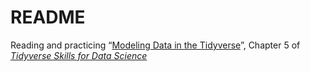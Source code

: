 
<!-- README.md is generated from README.Rmd. Please edit that file -->

# README

<!-- badges: start -->
<!-- badges: end -->

Reading and practicing “[Modeling Data in the
Tidyverse](https://jhudatascience.org/tidyversecourse/model.html)”,
Chapter 5 of [*Tidyverse Skills for Data
Science*](https://jhudatascience.org/tidyversecourse)
